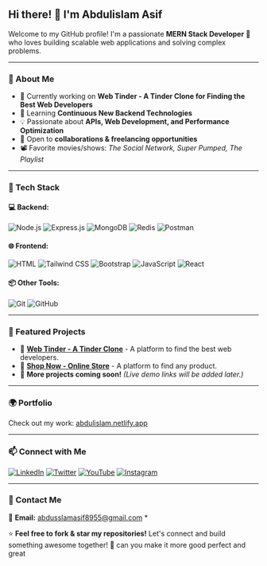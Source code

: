 ## Hi there! 👋 I'm Abdulislam Asif

Welcome to my GitHub profile! I'm a passionate **MERN Stack Developer** 🚀 who loves building scalable web applications and solving complex problems. 

---

### 🌟 About Me
- 🔭 Currently working on **Web Tinder - A Tinder Clone for Finding the Best Web Developers**
- 🌱 Learning **Continuous New Backend Technologies**
- 💡 Passionate about **APIs, Web Development, and Performance Optimization**
- 🎯 Open to **collaborations & freelancing opportunities**
- 📽 Favorite movies/shows: *The Social Network, Super Pumped, The Playlist*

---

### 🚀 Tech Stack

#### 💻 Backend:
![Node.js](https://img.shields.io/badge/Node.js-339933?style=for-the-badge&logo=node.js&logoColor=white)
![Express.js](https://img.shields.io/badge/Express.js-000000?style=for-the-badge&logo=express&logoColor=white)
![MongoDB](https://img.shields.io/badge/MongoDB-4EA94B?style=for-the-badge&logo=mongodb&logoColor=white)
![Redis](https://img.shields.io/badge/Redis-DC382D?style=for-the-badge&logo=redis&logoColor=white)
![Postman](https://img.shields.io/badge/Postman-FF6C37?style=for-the-badge&logo=postman&logoColor=white)

#### 🌐 Frontend:
![HTML](https://img.shields.io/badge/HTML5-E34F26?style=for-the-badge&logo=html5&logoColor=white)
![Tailwind CSS](https://img.shields.io/badge/TailwindCSS-38B2AC?style=for-the-badge&logo=tailwind-css&logoColor=white)
![Bootstrap](https://img.shields.io/badge/Bootstrap-7952B3?style=for-the-badge&logo=bootstrap&logoColor=white)
![JavaScript](https://img.shields.io/badge/JavaScript-F7DF1E?style=for-the-badge&logo=javascript&logoColor=black)
![React](https://img.shields.io/badge/React-61DAFB?style=for-the-badge&logo=react&logoColor=black)


#### 📦 Other Tools:
![Git](https://img.shields.io/badge/Git-F05032?style=for-the-badge&logo=git&logoColor=white)
![GitHub](https://img.shields.io/badge/GitHub-181717?style=for-the-badge&logo=github&logoColor=white)

---

### 📌 Featured Projects
- 🔹 **[Web Tinder - A Tinder Clone](https://github.com/your-github-username/web-tinder)** - A platform to find the best web developers.
- 🔹 **[Shop Now    - Online Store](https://github.com/your-github-username/web-tinder)** - A platform to find any product.
- 🔹 **More projects coming soon!** *(Live demo links will be added later.)*

---

### 🌍 Portfolio
Check out my work: [abdulislam.netlify.app](https://abdulislam.netlify.app)

---

### 📫 Connect with Me
[![LinkedIn](https://img.shields.io/badge/LinkedIn-0077B5?style=for-the-badge&logo=linkedin&logoColor=white)](https://www.linkedin.com/in/abdulislam-asif-%F0%9F%92%BB-300925279/)
[![Twitter](https://img.shields.io/badge/Twitter-1DA1F2?style=for-the-badge&logo=twitter&logoColor=white)](https://x.com/Abdulislam_12)
[![YouTube](https://img.shields.io/badge/YouTube-FF0000?style=for-the-badge&logo=youtube&logoColor=white)](https://www.youtube.com/@DragonBallz-011)
[![Instagram](https://img.shields.io/badge/Instagram-E4405F?style=for-the-badge&logo=instagram&logoColor=white)](https://www.instagram.com/abdulislam_11/)

---

### 📩 Contact Me
📧 **Email:** abdusslamasif8955@gmail.com *

⭐️ **Feel free to fork & star my repositories!** Let's connect and build something awesome together! 🚀
can you make it more good perfect and great

